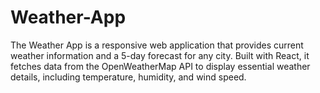 # Weather-App
The Weather App is a responsive web application that provides current weather information and a 5-day forecast for any city. Built with React, it fetches data from the OpenWeatherMap API to display essential weather details, including temperature, humidity, and wind speed.
